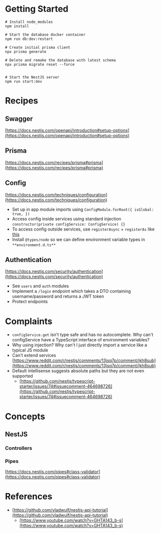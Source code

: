 # Getting Started

```
# Install node_modules
npm install

# Start the database docker container
npm run db:dev:restart

# Create initial prisma client
npx prisma generate

# Delete and remake the database with latest schema
npx prisma migrate reset --force


# Start the NestJS server
npm run start:dev
```

# Recipes

## Swagger

[https://docs.nestjs.com/openapi/introduction#setup-options](https://docs.nestjs.com/openapi/introduction#setup-options)

## Prisma

[https://docs.nestjs.com/recipes/prisma#prisma](https://docs.nestjs.com/recipes/prisma#prisma)

## Config

[https://docs.nestjs.com/techniques/configuration](https://docs.nestjs.com/techniques/configuration)

- Set up in app module imports using `ConfigModule.forRoot({ isGlobal: true, })`
- Access config inside services using standard injection `constructor(private configService: ConfigService) {}`
- To access config outside services, use `registerAsync` + `registerAs` like [this](https://stackoverflow.com/a/74903830/3620725)
- Install `@types/node` so we can define environment variable types in `**environment.d.ts**`

## Authentication

[https://docs.nestjs.com/security/authentication](https://docs.nestjs.com/security/authentication)

- See `users` and `auth` modules
- Implement a `/login` endpoint which takes a DTO containing username/password and returns a JWT token
- Protect endpoints

# Complaints

- `configService.get` isn't type safe and has no autocomplete. Why can't configService have a TypeScript interface of environment variables?
- Why using injection? Why can't I just directly import a service like a typical JS module
- Can't extend services [https://www.reddit.com/r/nestjs/comments/13jsq7p/comment/jkh8sub](https://www.reddit.com/r/nestjs/comments/13jsq7p/comment/jkh8sub)
- Default intellisense suggests absolute paths but they are not even supported
  - [https://github.com/nestjs/typescript-starter/issues/74#issuecomment-464698726](https://github.com/nestjs/typescript-starter/issues/74#issuecomment-464698726)

# Concepts

## NestJS

### Controllers

### Pipes

[https://docs.nestjs.com/pipes#class-validator](https://docs.nestjs.com/pipes#class-validator)

# References

- [https://github.com/vladwulf/nestjs-api-tutorial](https://github.com/vladwulf/nestjs-api-tutorial)
  - [https://www.youtube.com/watch?v=GHTA143_b-s](https://www.youtube.com/watch?v=GHTA143_b-s)

